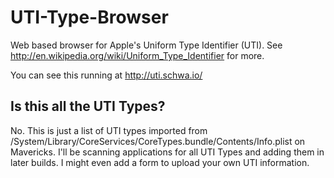# UTI-Type-Browser

Web based browser for Apple's Uniform Type Identifier (UTI). See http://en.wikipedia.org/wiki/Uniform_Type_Identifier for more.

You can see this running at http://uti.schwa.io/

## Is this all the UTI Types?

No. This is just a list of UTI types imported from /System/Library/CoreServices/CoreTypes.bundle/Contents/Info.plist on Mavericks. I'll be scanning applications for all UTI Types and adding them in later builds. I might even add a form to upload your own UTI information.
